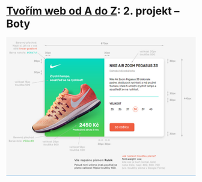 # [Tvořím web od A do Z](https://github.com/TvorimWeb-2018-Praha/tvorim-web-a-z): 2. projekt – Boty

[![](navod.jpg)](navod.jpg)